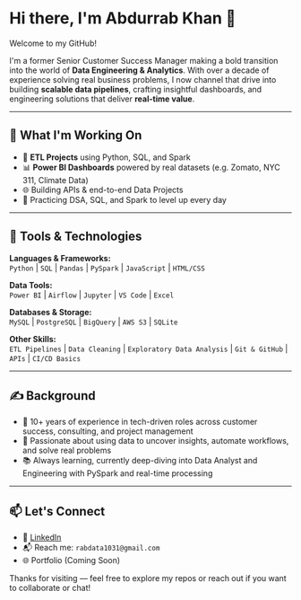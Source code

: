 # Hi there, I'm Abdurrab Khan 👋

Welcome to my GitHub!

I'm a former Senior Customer Success Manager making a bold transition into the world of **Data Engineering & Analytics**. With over a decade of experience solving real business problems, I now channel that drive into building **scalable data pipelines**, crafting insightful dashboards, and engineering solutions that deliver **real-time value**.

---

## 🚀 What I'm Working On
- 🔧 **ETL Projects** using Python, SQL, and Spark
- 📊 **Power BI Dashboards** powered by real datasets (e.g. Zomato, NYC 311, Climate Data)
- 🌐 Building APIs & end-to-end Data Projects
- 🧠 Practicing DSA, SQL, and Spark to level up every day

---

## 🧰 Tools & Technologies

**Languages & Frameworks:**  
`Python` | `SQL` | `Pandas` | `PySpark` | `JavaScript` | `HTML/CSS`

**Data Tools:**  
`Power BI` | `Airflow` | `Jupyter` | `VS Code` | `Excel`

**Databases & Storage:**  
`MySQL` | `PostgreSQL` | `BigQuery` | `AWS S3` | `SQLite`

**Other Skills:**  
`ETL Pipelines` | `Data Cleaning` | `Exploratory Data Analysis` | `Git & GitHub` | `APIs` | `CI/CD Basics`

---

## ✍️ Background

- 🎯 10+ years of experience in tech-driven roles across customer success, consulting, and project management  
- 🧩 Passionate about using data to uncover insights, automate workflows, and solve real problems  
- 📚 Always learning, currently deep-diving into Data Analyst and Engineering with PySpark and real-time processing

---

## 📫 Let's Connect

- 🔗 [LinkedIn](https://www.linkedin.com/in/rab-khan/)
- 📬 Reach me: `rabdata1031@gmail.com`
- 🌐 Portfolio (Coming Soon)

Thanks for visiting — feel free to explore my repos or reach out if you want to collaborate or chat!
